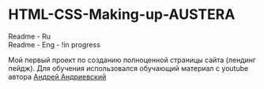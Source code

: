# HTML-CSS-Making-up-AUSTERA

Readme - Ru<br>
Readme - Eng - !in progress <br>

Мой первый проект по созданию полноценной страницы сайта (лендинг пейдж). 
Для обучения использовался обучающий материал с youtube автора 
[Андрей Андриевский](https://www.youtube.com/watch?v=GFqCX2AefQk&list=PLMB6wLyKp7lV9YoWTMCztq-KXYhYPB09K&ab_channel=%D0%90%D0%BD%D0%B4%D1%80%D0%B5%D0%B9%D0%90%D0%BD%D0%B4%D1%80%D0%B8%D0%B5%D0%B2%D1%81%D0%BA%D0%B8%D0%B9)
 
